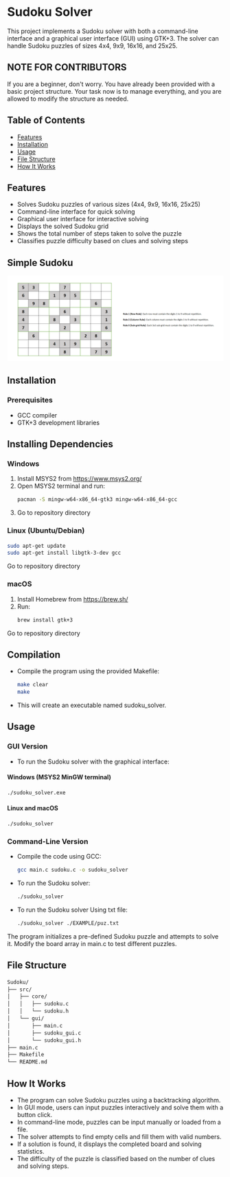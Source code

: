 # Sudoku Solver

This project implements a Sudoku solver with both a command-line interface and a graphical user interface (GUI) using GTK+3. The solver can handle Sudoku puzzles of sizes 4x4, 9x9, 16x16, and 25x25.

## NOTE FOR CONTRIBUTORS
If you are a beginner, don't worry. You have already been provided with a basic project structure. Your task now is to manage everything, and you are allowed to modify the structure as needed.

## Table of Contents

- [Features](#features)
- [Installation](#installation)
- [Usage](#usage)
- [File Structure](#file-structure)
- [How It Works](#how-it-works)



## Features

- Solves Sudoku puzzles of various sizes (4x4, 9x9, 16x16, 25x25)
- Command-line interface for quick solving
- Graphical user interface for interactive solving
- Displays the solved Sudoku grid
- Shows the total number of steps taken to solve the puzzle
- Classifies puzzle difficulty based on clues and solving steps

## Simple Sudoku
![example](./EXAMPLE/SIMPLE_SUDOKU.png)

## Installation

### Prerequisites

- GCC compiler
- GTK+3 development libraries


## Installing Dependencies

### Windows
1. Install MSYS2 from https://www.msys2.org/
2. Open MSYS2 terminal and run:
   ```bash
   pacman -S mingw-w64-x86_64-gtk3 mingw-w64-x86_64-gcc
3. Go to repository directory


### Linux (Ubuntu/Debian)
```bash
sudo apt-get update
sudo apt-get install libgtk-3-dev gcc 
```
Go to repository directory

### macOS
1. Install Homebrew from https://brew.sh/
2. Run:
   ```bash
   brew install gtk+3

Go to repository directory

## Compilation
- Compile the program using the provided Makefile:
  ```bash
  make clear
  make

- This will create an executable named sudoku_solver.

## Usage

### GUI Version
- To run the Sudoku solver with the graphical interface:
#### Windows (MSYS2 MinGW terminal)
   ```bash
   ./sudoku_solver.exe
   ```
#### Linux and macOS
   ```bash
   ./sudoku_solver
   ```

### Command-Line Version
- Compile the code using GCC:
   ```bash
   gcc main.c sudoku.c -o sudoku_solver
   
- To run the Sudoku solver:
   ```bash
   ./sudoku_solver
  ```
- To run the Sudoku solver Using txt file:
   ```bash
   ./sudoku_solver ./EXAMPLE/puz.txt
  ```

The program initializes a pre-defined Sudoku puzzle and attempts to solve it. Modify the board array in main.c to test different puzzles.

## File Structure
   ```bash
   Sudoku/
   ├── src/
   │   ├── core/
   │   │   ├── sudoku.c
   │   │   └── sudoku.h
   │   └── gui/
   │       ├── main.c
   │       ├── sudoku_gui.c
   │       └── sudoku_gui.h
   ├── main.c
   ├── Makefile
   └── README.md
  ```


## How It Works

- The program can solve Sudoku puzzles using a backtracking algorithm.
- In GUI mode, users can input puzzles interactively and solve them with a button click.
- In command-line mode, puzzles can be input manually or loaded from a file.
- The solver attempts to find empty cells and fill them with valid numbers.
- If a solution is found, it displays the completed board and solving statistics.
- The difficulty of the puzzle is classified based on the number of clues and solving steps.



  

